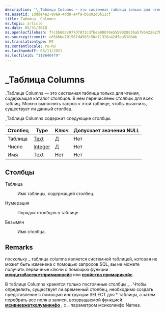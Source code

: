 ```yaml
---
description: '\_Таблица Columns — это системная таблица только для чтения, содержащая каталог столбцов. В нем перечислены столбцы для всех таблиц. Можно выполнить запрос к этой таблице, чтобы выяснить, существует ли данный столбец.'
ms.assetid: 1ddde4e2-90a9-4dd8-a4f9-b6802d0b11cf
title: Таблица _Columns
ms.topic: article
ms.date: 05/31/2018
ms.openlocfilehash: f7cbb603c077d7873cdfbea88070e555902883ba579b422627b2581aca04745b
ms.sourcegitcommit: e858bbe701567d4583c50a11326e42d7ea51804b
ms.translationtype: MT
ms.contentlocale: ru-RU
ms.lasthandoff: 08/11/2021
ms.locfileid: "118640479"
---
```

# <a name="_columns-table"></a>\_Таблица Columns

\_Таблица Columns — это системная таблица только для чтения, содержащая каталог столбцов. В нем перечислены столбцы для всех таблиц. Можно выполнить запрос к этой таблице, чтобы выяснить, существует ли данный столбец.

\_Таблица Columns содержит следующие столбцы.



| Столбец | Type                   | Ключ | Допускает значения NULL |
|--------|------------------------|-----|----------|
| Таблица  | [Text](text.md)       | Д   | Нет        |
| Число | [Integer](integer.md) | Д   | Нет        |
| Имя   | [Text](text.md)       | Нет   | Нет        |



 

## <a name="columns"></a>Столбцы

<dl> <dt>

<span id="Table"></span><span id="table"></span><span id="TABLE"></span>Таблица
</dt> <dd>

Имя таблицы, содержащей столбец.

</dd> <dt>

<span id="Number"></span><span id="number"></span><span id="NUMBER"></span>Нумерация
</dt> <dd>

Порядок столбцов в таблице.

</dd> <dt>

<span id="Name"></span><span id="name"></span><span id="NAME"></span>Безымян
</dt> <dd>

Имя столбца.

</dd> </dl>

## <a name="remarks"></a>Remarks

поскольку \_ таблица columns является системной таблицей, которая не может быть изменена с помощью запросов SQL, вы не можете получить первичные ключи с помощью функции [**мсидатабасежетпримарикэйс**](/windows/desktop/api/Msiquery/nf-msiquery-msidatabasegetprimarykeysa) или [**свойства примарикэйс**](database-primarykeys.md).

В таблице Columns хранятся только постоянные столбцы \_ . Чтобы определить, существует ли временный столбец, необходимо создать представление с помощью инструкции SELECT для \* таблицы, а затем перебрать все поля в записи, возвращаемой функцией [**мсивиевжетколумнинфо**](/windows/desktop/api/Msiquery/nf-msiquery-msiviewgetcolumninfo) , с \_ параметром мсиколинфо Names.

 

 



